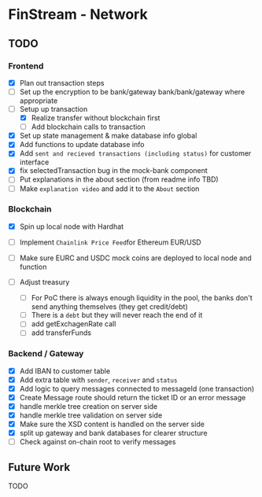# FinStream - Network

## TODO

### Frontend

* [X] Plan out transaction steps
* [ ] Set up the encryption to be bank/gateway bank/bank/gateway where appropriate
* [ ] Setup up transaction
  * [X] Realize transfer without blockchain first
  * [ ] Add blockchain calls to transaction
* [X] Set up state management & make database info global
* [X] Add functions to update database info
* [X] Add `sent and recieved transactions (including status)` for customer interface
* [X] fix selectedTransaction bug in the mock-bank component
* [ ] Put explanations in the about section (from readme info TBD)
* [ ] Make `explanation video` and add it to the `About` section

### Blockchain

* [X] Spin up local node with Hardhat
* [ ] Implement `Chainlink Price Feed`for Ethereum EUR/USD
* [ ] Make sure EURC and USDC mock coins are deployed to local node and function
* [ ] Adjust treasury

  * [ ] For PoC there is always enough liquidity in the pool, the banks don't send anything themselves (they get credit/debt)
  * [ ] There is a `debt` but they will never reach the end of it
  * [ ] add getExchagenRate call
  * [ ] add transferFunds

### Backend / Gateway

* [X] Add IBAN to customer table
* [X] Add extra table with `sender`, `receiver` and `status`
* [X] Add logic to query messages connected to messageId (one transaction)
* [X] Create Message route should return the ticket ID or an error message
* [X] handle merkle tree creation on server side
* [X] handle merkle tree validation on server side
* [X] Make sure the XSD content is handled on the server side
* [X] split up gateway and bank databases for clearer structure
* [ ] Check against on-chain root to verify messages

## Future Work

TODO
